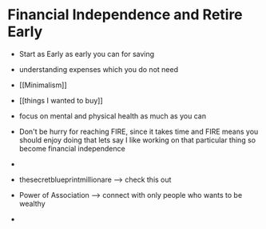 # Financial Independence and Retire Early

- Start as Early as early you can for saving 
- understanding expenses which you do not need
- [[Minimalism]]
- [[things I wanted to buy]]
- focus on mental and physical health as much as you can 
- Don't be hurry for reaching FIRE, since it takes time and FIRE means you should enjoy doing that lets say I like working on that particular thing so become financial independence 
- 





- thesecretblueprintmillionare --> check this out 

- Power of Association --> connect with only people who wants to be wealthy
- 
